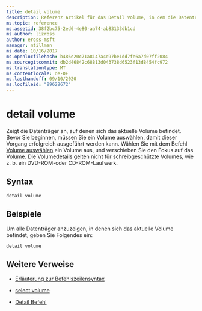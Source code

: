 ```yaml
---
title: detail volume
description: Referenz Artikel für das Detail Volume, in dem die Datenträger angezeigt werden, auf denen sich das aktuelle Volume befindet.
ms.topic: reference
ms.assetid: 38f2bc75-2ed6-4e80-aa74-ab83133db1cd
ms.author: lizross
author: eross-msft
manager: mtillman
ms.date: 10/16/2017
ms.openlocfilehash: b486e20c71a8147a4d97be1dd7fe6a7d07ff2084
ms.sourcegitcommit: db2d46842c68813d043738d6523f13d8454fc972
ms.translationtype: MT
ms.contentlocale: de-DE
ms.lasthandoff: 09/10/2020
ms.locfileid: "89628672"
---
```

# <a name="detail-volume"></a>detail volume

Zeigt die Datenträger an, auf denen sich das aktuelle Volume befindet. Bevor Sie beginnen, müssen Sie ein Volume auswählen, damit dieser Vorgang erfolgreich ausgeführt werden kann. Wählen Sie mit dem Befehl [Volume auswählen](select-volume.md) ein Volume aus, und verschieben Sie den Fokus auf das Volume. Die Volumedetails gelten nicht für schreibgeschützte Volumes, wie z. b. ein DVD-ROM-oder CD-ROM-Laufwerk.

## <a name="syntax"></a>Syntax

```
detail volume
```

## <a name="examples"></a>Beispiele

Um alle Datenträger anzuzeigen, in denen sich das aktuelle Volume befindet, geben Sie Folgendes ein:

```
detail volume
```

## <a name="additional-references"></a>Weitere Verweise

- [Erläuterung zur Befehlszeilensyntax](command-line-syntax-key.md)

- [select volume](select-volume.md)

- [Detail Befehl](detail.md)